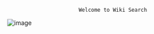                            Welcome to Wiki Search 
![image](https://github.com/user-attachments/assets/0fc7bd28-3793-46de-9e0c-694a190d0e82)
